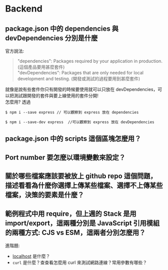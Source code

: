 # Backend 

## package.json 中的 dependencies 與 devDependencies 分別是什麼
官方說法:
> "dependencies": Packages required by your application in production. (這個產品要用甚麼套件)  
> "devDependencies": Packages that are only needed for local development and testing. (開發或測試的過程要用到甚麼套件)

就像是說有些套件你只有開發的時候要使用就可以只放在 devDependencies，可以把測試跟開發的套件與要上線使用的套件分開!  
怎麼用? 
透過 
```
$ npm i --save express // 可以觀察到 express 放在 dependencies
```
```
$ npm i --save-dev express  //可以觀察到 express 放在 devDependencies  
```

## package.json 中的 scripts 這個區塊怎麼用？

## Port number 要怎麼以環境變數來設定？

## 關於哪些檔案應該要被放上 github repo 這個問題，描述看看為什麼你選擇上傳某些檔案、選擇不上傳某些檔案，決策的要素是什麼？

## 範例程式中用 require，但上週的 Stack 是用 import/export，這兩種分別是 JavaScript 引用模組的兩種方式: CJS vs ESM，這兩者分別怎麼用？

進階題:
- [localhost](http://localhost) 是什麼？
- `curl` 是什麼？查查看怎麼用 curl 來測試網路連線？常用參數有哪些？
